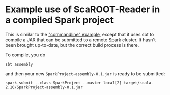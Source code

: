 # Example use of ScaROOT-Reader in a compiled Spark project

This is similar to the ["commandline" example](https://github.com/diana-hep/rootconverter/tree/master/spark-examples/commandline), except that it uses sbt to compile a JAR that can be submitted to a remote Spark cluster. It hasn't been brought up-to-date, but the correct build process is there.

To compile, you do

```
sbt assembly
```

and then your new `SparkProject-assembly-0.1.jar` is ready to be submitted:

```
spark-submit --class SparkProject --master local[2] target/scala-2.10/SparkProject-assembly-0.1.jar
```
